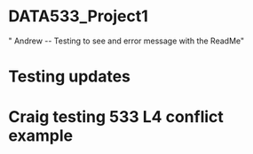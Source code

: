 # DATA533_Project1

" Andrew -- Testing to see and error message with the ReadMe" 
# Testing updates

# Craig testing 533 L4 conflict example
